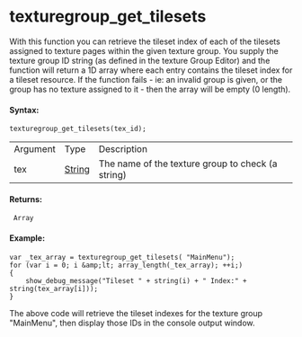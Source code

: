 # texturegroup_get_tilesets

With this function you can retrieve the tileset index of each of the
tilesets assigned to texture pages within the given texture group. You
supply the texture group ID string (as defined in the texture Group
Editor) and the function will return a 1D array where each entry
contains the tileset index for a tileset resource. If the function
fails - ie: an invalid group is given, or the group has no texture
assigned to it - then the array will be empty (0 length).

#### Syntax:

``` gml
texturegroup_get_tilesets(tex_id);
```

|          |                                                                           |                                                   |
|----------|---------------------------------------------------------------------------|---------------------------------------------------|
| Argument | Type                                                                      | Description                                       |
| tex      |  [String](../../../../../GameMaker_Language/GML_Overview/Data_Types)  | The name of the texture group to check (a string) |

#### Returns:

``` gml
 Array
```

#### Example:

``` gml
var _tex_array = texturegroup_get_tilesets( "MainMenu");
for (var i = 0; i &amp;lt; array_length(_tex_array); ++i;)
{
    show_debug_message("Tileset " + string(i) + " Index:" + string(tex_array[i]));
}
```

The above code will retrieve the tileset indexes for the texture group
"MainMenu", then display those IDs in the console output window.
